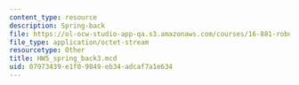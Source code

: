```yaml
---
content_type: resource
description: Spring-back
file: https://ol-ocw-studio-app-qa.s3.amazonaws.com/courses/16-881-robust-system-design-summer-1998/07973439e1f09849eb34adcaf7a1e634_HW5_spring_back3.mcd
file_type: application/octet-stream
resourcetype: Other
title: HW5_spring_back3.mcd
uid: 07973439-e1f0-9849-eb34-adcaf7a1e634
---
```

